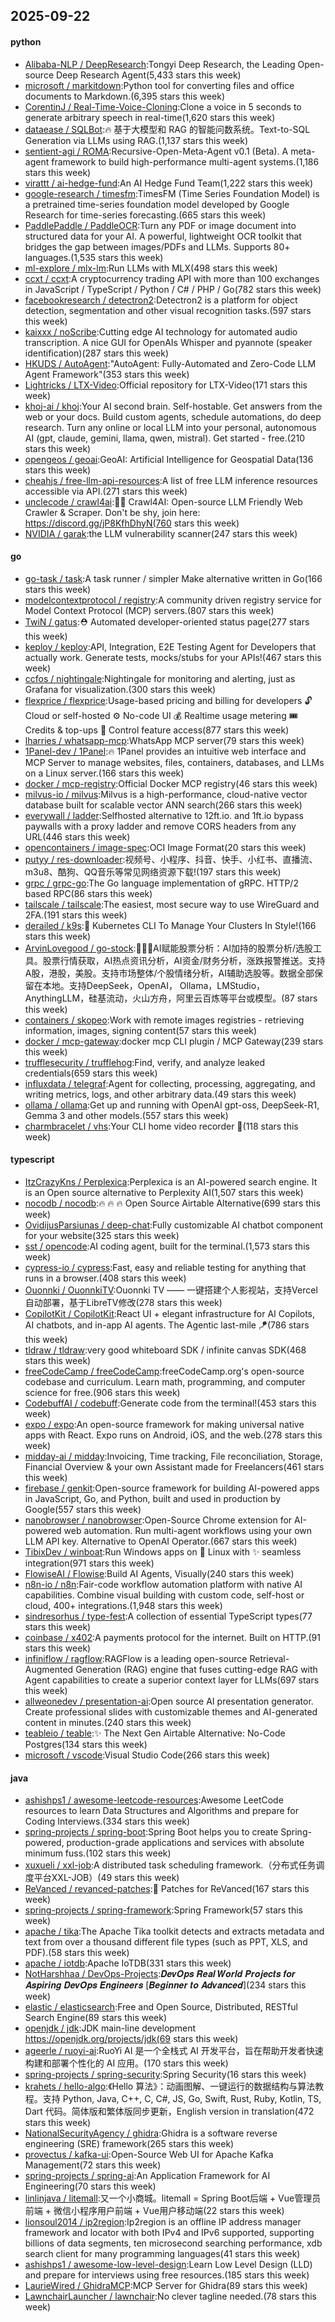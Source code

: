 ## 2025-09-22

#### python
* [Alibaba-NLP / DeepResearch](https://github.com/Alibaba-NLP/DeepResearch):Tongyi Deep Research, the Leading Open-source Deep Research Agent(5,433 stars this week)
* [microsoft / markitdown](https://github.com/microsoft/markitdown):Python tool for converting files and office documents to Markdown.(6,395 stars this week)
* [CorentinJ / Real-Time-Voice-Cloning](https://github.com/CorentinJ/Real-Time-Voice-Cloning):Clone a voice in 5 seconds to generate arbitrary speech in real-time(1,620 stars this week)
* [dataease / SQLBot](https://github.com/dataease/SQLBot):🔥 基于大模型和 RAG 的智能问数系统。Text-to-SQL Generation via LLMs using RAG.(1,137 stars this week)
* [sentient-agi / ROMA](https://github.com/sentient-agi/ROMA):Recursive-Open-Meta-Agent v0.1 (Beta). A meta-agent framework to build high-performance multi-agent systems.(1,186 stars this week)
* [virattt / ai-hedge-fund](https://github.com/virattt/ai-hedge-fund):An AI Hedge Fund Team(1,222 stars this week)
* [google-research / timesfm](https://github.com/google-research/timesfm):TimesFM (Time Series Foundation Model) is a pretrained time-series foundation model developed by Google Research for time-series forecasting.(665 stars this week)
* [PaddlePaddle / PaddleOCR](https://github.com/PaddlePaddle/PaddleOCR):Turn any PDF or image document into structured data for your AI. A powerful, lightweight OCR toolkit that bridges the gap between images/PDFs and LLMs. Supports 80+ languages.(1,535 stars this week)
* [ml-explore / mlx-lm](https://github.com/ml-explore/mlx-lm):Run LLMs with MLX(498 stars this week)
* [ccxt / ccxt](https://github.com/ccxt/ccxt):A cryptocurrency trading API with more than 100 exchanges in JavaScript / TypeScript / Python / C# / PHP / Go(782 stars this week)
* [facebookresearch / detectron2](https://github.com/facebookresearch/detectron2):Detectron2 is a platform for object detection, segmentation and other visual recognition tasks.(597 stars this week)
* [kaixxx / noScribe](https://github.com/kaixxx/noScribe):Cutting edge AI technology for automated audio transcription. A nice GUI for OpenAIs Whisper and pyannote (speaker identification)(287 stars this week)
* [HKUDS / AutoAgent](https://github.com/HKUDS/AutoAgent):"AutoAgent: Fully-Automated and Zero-Code LLM Agent Framework"(353 stars this week)
* [Lightricks / LTX-Video](https://github.com/Lightricks/LTX-Video):Official repository for LTX-Video(171 stars this week)
* [khoj-ai / khoj](https://github.com/khoj-ai/khoj):Your AI second brain. Self-hostable. Get answers from the web or your docs. Build custom agents, schedule automations, do deep research. Turn any online or local LLM into your personal, autonomous AI (gpt, claude, gemini, llama, qwen, mistral). Get started - free.(210 stars this week)
* [opengeos / geoai](https://github.com/opengeos/geoai):GeoAI: Artificial Intelligence for Geospatial Data(136 stars this week)
* [cheahjs / free-llm-api-resources](https://github.com/cheahjs/free-llm-api-resources):A list of free LLM inference resources accessible via API.(271 stars this week)
* [unclecode / crawl4ai](https://github.com/unclecode/crawl4ai):🚀🤖 Crawl4AI: Open-source LLM Friendly Web Crawler & Scraper. Don't be shy, join here: https://discord.gg/jP8KfhDhyN(760 stars this week)
* [NVIDIA / garak](https://github.com/NVIDIA/garak):the LLM vulnerability scanner(247 stars this week)

#### go
* [go-task / task](https://github.com/go-task/task):A task runner / simpler Make alternative written in Go(166 stars this week)
* [modelcontextprotocol / registry](https://github.com/modelcontextprotocol/registry):A community driven registry service for Model Context Protocol (MCP) servers.(807 stars this week)
* [TwiN / gatus](https://github.com/TwiN/gatus):⛑ Automated developer-oriented status page(277 stars this week)
* [keploy / keploy](https://github.com/keploy/keploy):API, Integration, E2E Testing Agent for Developers that actually work. Generate tests, mocks/stubs for your APIs!(467 stars this week)
* [ccfos / nightingale](https://github.com/ccfos/nightingale):Nightingale for monitoring and alerting, just as Grafana for visualization.(300 stars this week)
* [flexprice / flexprice](https://github.com/flexprice/flexprice):Usage-based pricing and billing for developers 🔓 Cloud or self-hosted ⚙️ No-code UI 💰 Realtime usage metering 🎟 Credits & top-ups 🔑 Control feature access(877 stars this week)
* [lharries / whatsapp-mcp](https://github.com/lharries/whatsapp-mcp):WhatsApp MCP server(79 stars this week)
* [1Panel-dev / 1Panel](https://github.com/1Panel-dev/1Panel):🔥 1Panel provides an intuitive web interface and MCP Server to manage websites, files, containers, databases, and LLMs on a Linux server.(166 stars this week)
* [docker / mcp-registry](https://github.com/docker/mcp-registry):Official Docker MCP registry(46 stars this week)
* [milvus-io / milvus](https://github.com/milvus-io/milvus):Milvus is a high-performance, cloud-native vector database built for scalable vector ANN search(266 stars this week)
* [everywall / ladder](https://github.com/everywall/ladder):Selfhosted alternative to 12ft.io. and 1ft.io bypass paywalls with a proxy ladder and remove CORS headers from any URL(446 stars this week)
* [opencontainers / image-spec](https://github.com/opencontainers/image-spec):OCI Image Format(20 stars this week)
* [putyy / res-downloader](https://github.com/putyy/res-downloader):视频号、小程序、抖音、快手、小红书、直播流、m3u8、酷狗、QQ音乐等常见网络资源下载!(197 stars this week)
* [grpc / grpc-go](https://github.com/grpc/grpc-go):The Go language implementation of gRPC. HTTP/2 based RPC(86 stars this week)
* [tailscale / tailscale](https://github.com/tailscale/tailscale):The easiest, most secure way to use WireGuard and 2FA.(191 stars this week)
* [derailed / k9s](https://github.com/derailed/k9s):🐶 Kubernetes CLI To Manage Your Clusters In Style!(166 stars this week)
* [ArvinLovegood / go-stock](https://github.com/ArvinLovegood/go-stock):🦄🦄🦄AI赋能股票分析：AI加持的股票分析/选股工具。股票行情获取，AI热点资讯分析，AI资金/财务分析，涨跌报警推送。支持A股，港股，美股。支持市场整体/个股情绪分析，AI辅助选股等。数据全部保留在本地。支持DeepSeek，OpenAI， Ollama，LMStudio，AnythingLLM，硅基流动，火山方舟，阿里云百炼等平台或模型。(87 stars this week)
* [containers / skopeo](https://github.com/containers/skopeo):Work with remote images registries - retrieving information, images, signing content(57 stars this week)
* [docker / mcp-gateway](https://github.com/docker/mcp-gateway):docker mcp CLI plugin / MCP Gateway(239 stars this week)
* [trufflesecurity / trufflehog](https://github.com/trufflesecurity/trufflehog):Find, verify, and analyze leaked credentials(659 stars this week)
* [influxdata / telegraf](https://github.com/influxdata/telegraf):Agent for collecting, processing, aggregating, and writing metrics, logs, and other arbitrary data.(49 stars this week)
* [ollama / ollama](https://github.com/ollama/ollama):Get up and running with OpenAI gpt-oss, DeepSeek-R1, Gemma 3 and other models.(557 stars this week)
* [charmbracelet / vhs](https://github.com/charmbracelet/vhs):Your CLI home video recorder 📼(118 stars this week)

#### typescript
* [ItzCrazyKns / Perplexica](https://github.com/ItzCrazyKns/Perplexica):Perplexica is an AI-powered search engine. It is an Open source alternative to Perplexity AI(1,507 stars this week)
* [nocodb / nocodb](https://github.com/nocodb/nocodb):🔥 🔥 🔥 Open Source Airtable Alternative(699 stars this week)
* [OvidijusParsiunas / deep-chat](https://github.com/OvidijusParsiunas/deep-chat):Fully customizable AI chatbot component for your website(325 stars this week)
* [sst / opencode](https://github.com/sst/opencode):AI coding agent, built for the terminal.(1,573 stars this week)
* [cypress-io / cypress](https://github.com/cypress-io/cypress):Fast, easy and reliable testing for anything that runs in a browser.(408 stars this week)
* [Ouonnki / OuonnkiTV](https://github.com/Ouonnki/OuonnkiTV):Ouonnki TV —— 一键搭建个人影视站，支持Vercel自动部署，基于LibreTV修改(278 stars this week)
* [CopilotKit / CopilotKit](https://github.com/CopilotKit/CopilotKit):React UI + elegant infrastructure for AI Copilots, AI chatbots, and in-app AI agents. The Agentic last-mile 🪁(786 stars this week)
* [tldraw / tldraw](https://github.com/tldraw/tldraw):very good whiteboard SDK / infinite canvas SDK(468 stars this week)
* [freeCodeCamp / freeCodeCamp](https://github.com/freeCodeCamp/freeCodeCamp):freeCodeCamp.org's open-source codebase and curriculum. Learn math, programming, and computer science for free.(906 stars this week)
* [CodebuffAI / codebuff](https://github.com/CodebuffAI/codebuff):Generate code from the terminal!(453 stars this week)
* [expo / expo](https://github.com/expo/expo):An open-source framework for making universal native apps with React. Expo runs on Android, iOS, and the web.(278 stars this week)
* [midday-ai / midday](https://github.com/midday-ai/midday):Invoicing, Time tracking, File reconciliation, Storage, Financial Overview & your own Assistant made for Freelancers(461 stars this week)
* [firebase / genkit](https://github.com/firebase/genkit):Open-source framework for building AI-powered apps in JavaScript, Go, and Python, built and used in production by Google(557 stars this week)
* [nanobrowser / nanobrowser](https://github.com/nanobrowser/nanobrowser):Open-Source Chrome extension for AI-powered web automation. Run multi-agent workflows using your own LLM API key. Alternative to OpenAI Operator.(667 stars this week)
* [TibixDev / winboat](https://github.com/TibixDev/winboat):Run Windows apps on 🐧 Linux with ✨ seamless integration(971 stars this week)
* [FlowiseAI / Flowise](https://github.com/FlowiseAI/Flowise):Build AI Agents, Visually(240 stars this week)
* [n8n-io / n8n](https://github.com/n8n-io/n8n):Fair-code workflow automation platform with native AI capabilities. Combine visual building with custom code, self-host or cloud, 400+ integrations.(1,948 stars this week)
* [sindresorhus / type-fest](https://github.com/sindresorhus/type-fest):A collection of essential TypeScript types(77 stars this week)
* [coinbase / x402](https://github.com/coinbase/x402):A payments protocol for the internet. Built on HTTP.(91 stars this week)
* [infiniflow / ragflow](https://github.com/infiniflow/ragflow):RAGFlow is a leading open-source Retrieval-Augmented Generation (RAG) engine that fuses cutting-edge RAG with Agent capabilities to create a superior context layer for LLMs(697 stars this week)
* [allweonedev / presentation-ai](https://github.com/allweonedev/presentation-ai):Open source AI presentation generator. Create professional slides with customizable themes and AI-generated content in minutes.(240 stars this week)
* [teableio / teable](https://github.com/teableio/teable):✨ The Next Gen Airtable Alternative: No-Code Postgres(134 stars this week)
* [microsoft / vscode](https://github.com/microsoft/vscode):Visual Studio Code(266 stars this week)

#### java
* [ashishps1 / awesome-leetcode-resources](https://github.com/ashishps1/awesome-leetcode-resources):Awesome LeetCode resources to learn Data Structures and Algorithms and prepare for Coding Interviews.(334 stars this week)
* [spring-projects / spring-boot](https://github.com/spring-projects/spring-boot):Spring Boot helps you to create Spring-powered, production-grade applications and services with absolute minimum fuss.(102 stars this week)
* [xuxueli / xxl-job](https://github.com/xuxueli/xxl-job):A distributed task scheduling framework.（分布式任务调度平台XXL-JOB）(49 stars this week)
* [ReVanced / revanced-patches](https://github.com/ReVanced/revanced-patches):🧩 Patches for ReVanced(167 stars this week)
* [spring-projects / spring-framework](https://github.com/spring-projects/spring-framework):Spring Framework(57 stars this week)
* [apache / tika](https://github.com/apache/tika):The Apache Tika toolkit detects and extracts metadata and text from over a thousand different file types (such as PPT, XLS, and PDF).(58 stars this week)
* [apache / iotdb](https://github.com/apache/iotdb):Apache IoTDB(331 stars this week)
* [NotHarshhaa / DevOps-Projects](https://github.com/NotHarshhaa/DevOps-Projects):𝑫𝒆𝒗𝑶𝒑𝒔 𝑹𝒆𝒂𝒍 𝑾𝒐𝒓𝒍𝒅 𝑷𝒓𝒐𝒋𝒆𝒄𝒕𝒔 𝒇𝒐𝒓 𝑨𝒔𝒑𝒊𝒓𝒊𝒏𝒈 𝑫𝒆𝒗𝑶𝒑𝒔 𝑬𝒏𝒈𝒊𝒏𝒆𝒆𝒓𝒔 [𝑩𝒆𝒈𝒊𝒏𝒏𝒆𝒓 𝒕𝒐 𝑨𝒅𝒗𝒂𝒏𝒄𝒆𝒅](234 stars this week)
* [elastic / elasticsearch](https://github.com/elastic/elasticsearch):Free and Open Source, Distributed, RESTful Search Engine(89 stars this week)
* [openjdk / jdk](https://github.com/openjdk/jdk):JDK main-line development https://openjdk.org/projects/jdk(69 stars this week)
* [ageerle / ruoyi-ai](https://github.com/ageerle/ruoyi-ai):RuoYi AI 是一个全栈式 AI 开发平台，旨在帮助开发者快速构建和部署个性化的 AI 应用。(170 stars this week)
* [spring-projects / spring-security](https://github.com/spring-projects/spring-security):Spring Security(16 stars this week)
* [krahets / hello-algo](https://github.com/krahets/hello-algo):《Hello 算法》：动画图解、一键运行的数据结构与算法教程。支持 Python, Java, C++, C, C#, JS, Go, Swift, Rust, Ruby, Kotlin, TS, Dart 代码。简体版和繁体版同步更新，English version in translation(472 stars this week)
* [NationalSecurityAgency / ghidra](https://github.com/NationalSecurityAgency/ghidra):Ghidra is a software reverse engineering (SRE) framework(265 stars this week)
* [provectus / kafka-ui](https://github.com/provectus/kafka-ui):Open-Source Web UI for Apache Kafka Management(72 stars this week)
* [spring-projects / spring-ai](https://github.com/spring-projects/spring-ai):An Application Framework for AI Engineering(70 stars this week)
* [linlinjava / litemall](https://github.com/linlinjava/litemall):又一个小商城。litemall = Spring Boot后端 + Vue管理员前端 + 微信小程序用户前端 + Vue用户移动端(22 stars this week)
* [lionsoul2014 / ip2region](https://github.com/lionsoul2014/ip2region):Ip2region is an offline IP address manager framework and locator with both IPv4 and IPv6 supported, supporting billions of data segments, ten microsecond searching performance, xdb search client for many programming languages(41 stars this week)
* [ashishps1 / awesome-low-level-design](https://github.com/ashishps1/awesome-low-level-design):Learn Low Level Design (LLD) and prepare for interviews using free resources.(185 stars this week)
* [LaurieWired / GhidraMCP](https://github.com/LaurieWired/GhidraMCP):MCP Server for Ghidra(89 stars this week)
* [LawnchairLauncher / lawnchair](https://github.com/LawnchairLauncher/lawnchair):No clever tagline needed.(78 stars this week)
